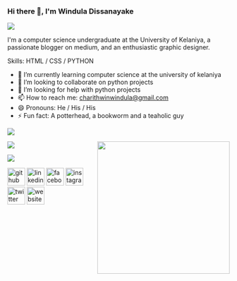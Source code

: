 ### Hi there 👋, I'm Windula Dissanayake
![](https://github.com/winduladissanayake/winduladissanayake/blob/main/readme_header.png)

I'm a computer science undergraduate at the University of Kelaniya, a passionate blogger on medium, and an enthusiastic graphic designer.

Skills: HTML / CSS / PYTHON

- 🌱 I’m currently learning computer science at the university of kelaniya 
- 👯 I’m looking to collaborate on python projects 
- 🤔 I’m looking for help with python projects 
- 📫 How to reach me: charithwinwindula@gmail.com 
- 😄 Pronouns: He / His / His 
- ⚡ Fun fact: A potterhead, a bookworm and a teaholic guy 

![](https://media.giphy.com/media/coxQHKASG60HrHtvkt/giphy.gif)

<p>
  <a href="https://waylonwalker.com/latest"><img width="300" align='right' src="https://media.giphy.com/media/coxQHKASG60HrHtvkt/giphy.gif"></a>
</p>

![](https://media.giphy.com/media/qgQUggAC3Pfv687qPC/giphy.gif)

![](https://media.giphy.com/media/cLwJ6zsRKyAc2Swzgu/giphy.gif)

[<img src='https://cdn.jsdelivr.net/npm/simple-icons@3.0.1/icons/github.svg' alt='github' height='40'>](https://github.com/https://github.com/winduladissanayake)  [<img src='https://cdn.jsdelivr.net/npm/simple-icons@3.0.1/icons/linkedin.svg' alt='linkedin' height='40'>](https://www.linkedin.com/in/https://www.linkedin.com/in/winduladissanayake//)  [<img src='https://cdn.jsdelivr.net/npm/simple-icons@3.0.1/icons/facebook.svg' alt='facebook' height='40'>](https://www.facebook.com/https://www.facebook.com/profile.php?id=100009977770995)  [<img src='https://cdn.jsdelivr.net/npm/simple-icons@3.0.1/icons/instagram.svg' alt='instagram' height='40'>](https://www.instagram.com/https://www.instagram.com/ncloyal__//)  [<img src='https://cdn.jsdelivr.net/npm/simple-icons@3.0.1/icons/twitter.svg' alt='twitter' height='40'>](https://twitter.com/https://twitter.com/windula__)  [<img src='https://cdn.jsdelivr.net/npm/simple-icons@3.0.1/icons/icloud.svg' alt='website' height='40'>](https://campsite.bio/winduladissanayake)  



<!---
winduladissanayake/winduladissanayake is a ✨ special ✨ repository because its `README.md` (this file) appears on your GitHub profile.
You can click the Preview link to take a look at your changes.
--->
